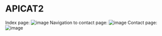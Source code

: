 # APICAT2
Index page:
![image](https://user-images.githubusercontent.com/54940545/118105686-60550780-b3e5-11eb-9c2b-c962a8ad4fe2.png)
Navigation to contact page:
![image](https://user-images.githubusercontent.com/54940545/118105757-7793f500-b3e5-11eb-84e0-c9753b3b829e.png)
Contact page:
![image](https://user-images.githubusercontent.com/54940545/118105811-8a0e2e80-b3e5-11eb-8e84-ddd6c0160d17.png)

